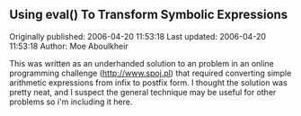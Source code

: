 ## Using eval() To Transform Symbolic Expressions 
Originally published: 2006-04-20 11:53:18 
Last updated: 2006-04-20 11:53:18 
Author: Moe Aboulkheir 
 
This was written as an underhanded solution to an problem in an online programming challenge (http://www.spoj.pl) that required converting simple arithmetic expressions from infix to postfix form.  I thought the solution was pretty neat, and I suspect the general technique may be useful for other problems so i'm including it here.